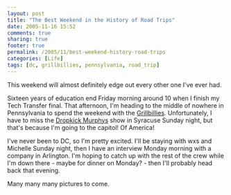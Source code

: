 ```yaml
---
layout: post
title: "The Best Weekend in the History of Road Trips"
date: 2005-11-16 15:52
comments: true
sharing: true
footer: true
permalink: /2005/11/best-weekend-history-road-trips
categories: [Life]
tags: [dc, grillbillies, pennsylvania, road_trip]
---
```

This weekend will almost definitely edge out every other one I've ever had.

Sixteen years of education end Friday morning around 10 when I finish my Tech Transfer final.  That afternoon, I'm heading to the middle of nowhere in Pennsylvania to spend the weekend with the <a href="http://www.grillbillies.com/">Grillbillies</a>.  Unfortunately, I have to miss the <a href="http://www.dropkickmurphys.com/">Dropkick Murphys</a> show in Syracuse Sunday night, but that's because I'm going to the capitol!  Of America!

I've never been to DC, so I'm pretty excited.  I'll be staying with wxs and Michelle Sunday night, then I have an interview Monday morning with a company in Arlington.  I'm hoping to catch up with the rest of the crew while I'm down there - maybe for dinner on Monday? - then I'll probably head back that evening.

Many many many pictures to come.
